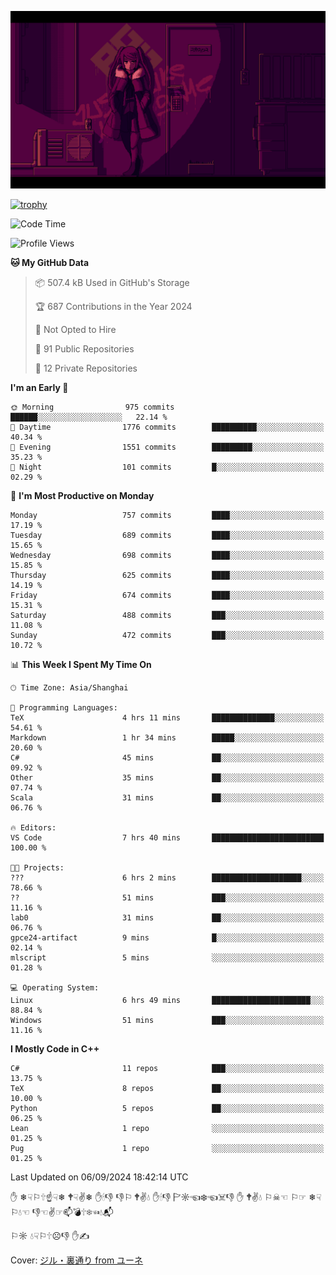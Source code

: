 ![](imgs/main.png)

[![trophy](https://github-profile-trophy.vercel.app/?username=NeilKleistGao&theme=dracula)](https://github.com/ryo-ma/github-profile-trophy)

<!--START_SECTION:waka-->
![Code Time](http://img.shields.io/badge/Code%20Time-1%2C301%20hrs%2055%20mins-blue)

![Profile Views](http://img.shields.io/badge/Profile%20Views-0-blue)

**🐱 My GitHub Data** 

> 📦 507.4 kB Used in GitHub's Storage 
 > 
> 🏆 687 Contributions in the Year 2024
 > 
> 🚫 Not Opted to Hire
 > 
> 📜 91 Public Repositories 
 > 
> 🔑 12 Private Repositories 
 > 
**I'm an Early 🐤** 

```text
🌞 Morning                975 commits         ██████░░░░░░░░░░░░░░░░░░░   22.14 % 
🌆 Daytime                1776 commits        ██████████░░░░░░░░░░░░░░░   40.34 % 
🌃 Evening                1551 commits        █████████░░░░░░░░░░░░░░░░   35.23 % 
🌙 Night                  101 commits         █░░░░░░░░░░░░░░░░░░░░░░░░   02.29 % 
```
📅 **I'm Most Productive on Monday** 

```text
Monday                   757 commits         ████░░░░░░░░░░░░░░░░░░░░░   17.19 % 
Tuesday                  689 commits         ████░░░░░░░░░░░░░░░░░░░░░   15.65 % 
Wednesday                698 commits         ████░░░░░░░░░░░░░░░░░░░░░   15.85 % 
Thursday                 625 commits         ████░░░░░░░░░░░░░░░░░░░░░   14.19 % 
Friday                   674 commits         ████░░░░░░░░░░░░░░░░░░░░░   15.31 % 
Saturday                 488 commits         ███░░░░░░░░░░░░░░░░░░░░░░   11.08 % 
Sunday                   472 commits         ███░░░░░░░░░░░░░░░░░░░░░░   10.72 % 
```


📊 **This Week I Spent My Time On** 

```text
🕑︎ Time Zone: Asia/Shanghai

💬 Programming Languages: 
TeX                      4 hrs 11 mins       ██████████████░░░░░░░░░░░   54.61 % 
Markdown                 1 hr 34 mins        █████░░░░░░░░░░░░░░░░░░░░   20.60 % 
C#                       45 mins             ██░░░░░░░░░░░░░░░░░░░░░░░   09.92 % 
Other                    35 mins             ██░░░░░░░░░░░░░░░░░░░░░░░   07.74 % 
Scala                    31 mins             ██░░░░░░░░░░░░░░░░░░░░░░░   06.76 % 

🔥 Editors: 
VS Code                  7 hrs 40 mins       █████████████████████████   100.00 % 

🐱‍💻 Projects: 
???                      6 hrs 2 mins        ████████████████████░░░░░   78.66 % 
??                       51 mins             ███░░░░░░░░░░░░░░░░░░░░░░   11.16 % 
lab0                     31 mins             ██░░░░░░░░░░░░░░░░░░░░░░░   06.76 % 
gpce24-artifact          9 mins              █░░░░░░░░░░░░░░░░░░░░░░░░   02.14 % 
mlscript                 5 mins              ░░░░░░░░░░░░░░░░░░░░░░░░░   01.28 % 

💻 Operating System: 
Linux                    6 hrs 49 mins       ██████████████████████░░░   88.84 % 
Windows                  51 mins             ███░░░░░░░░░░░░░░░░░░░░░░   11.16 % 
```

**I Mostly Code in C++** 

```text
C#                       11 repos            ███░░░░░░░░░░░░░░░░░░░░░░   13.75 % 
TeX                      8 repos             ██░░░░░░░░░░░░░░░░░░░░░░░   10.00 % 
Python                   5 repos             ██░░░░░░░░░░░░░░░░░░░░░░░   06.25 % 
Lean                     1 repo              ░░░░░░░░░░░░░░░░░░░░░░░░░   01.25 % 
Pug                      1 repo              ░░░░░░░░░░░░░░░░░░░░░░░░░   01.25 % 
```




 Last Updated on 06/09/2024 18:42:14 UTC
<!--END_SECTION:waka-->

✋ ❄☟⚐🕆☝☟❄ 🕈☟✌❄ ✋🕯👎 👎⚐ 🕈✌💧 ✋🕯👎 🏱☼☜❄☜☠👎 ✋ 🕈✌💧 ⚐☠☜ ⚐☞ ❄☟⚐💧☜ 👎☜✌☞📫💣🕆❄☜💧📬

⚐☼ 💧☟⚐🕆☹👎 ✋✍

Cover: [ジル・裏通り from ユーネ](https://www.pixiv.net/artworks/62127066)
